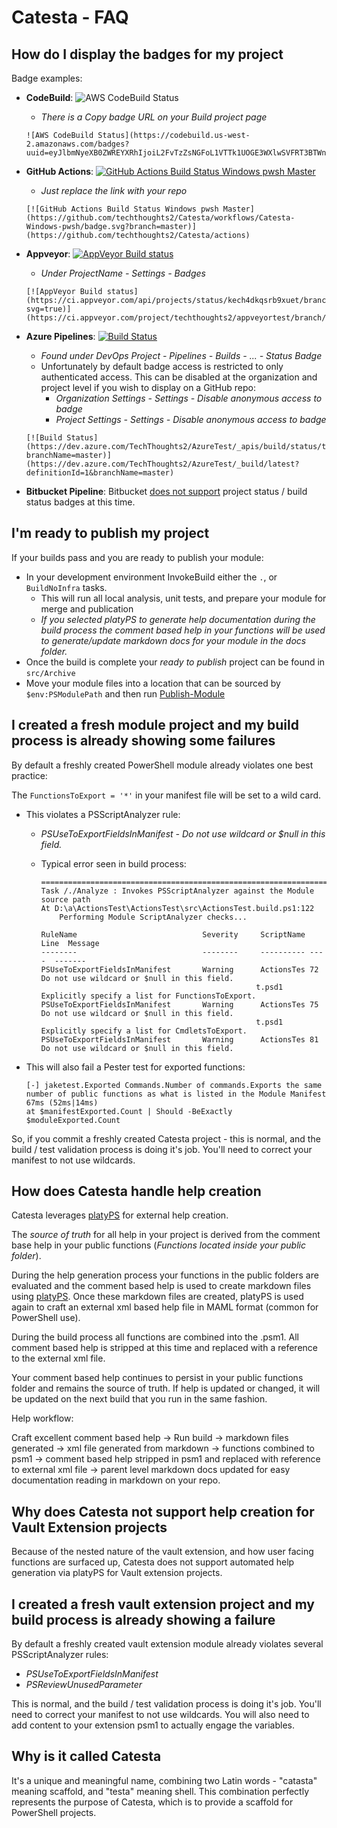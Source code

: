 # Catesta - FAQ

## How do I display the badges for my project

Badge examples:

- **CodeBuild**: ![AWS CodeBuild Status](https://codebuild.us-west-2.amazonaws.com/badges?uuid=eyJlbmNyeXB0ZWREYXRhIjoiL2FvTzZsNGFoL1VTTk1UOGE3WXlwSVFRT3BTWngzc1czdVZLTEpNYWJld2xSbS9Ea3R0b3ZETm96Zk5md2ZXMVUwNXZnSnlaRlpuWUJldzdGMENpemRjPSIsIml2UGFyYW1ldGVyU3BlYyI6Ikl3T3VwdU43UUxya0J1SVciLCJtYXRlcmlhbFNldFNlcmlhbCI6MX0%3D&branch=master)
    - *There is a Copy badge URL on your Build project page*

    ```plain
    ![AWS CodeBuild Status](https://codebuild.us-west-2.amazonaws.com/badges?uuid=eyJlbmNyeXB0ZWREYXRhIjoiL2FvTzZsNGFoL1VTTk1UOGE3WXlwSVFRT3BTWngzc1czdVZLTEpNYWJld2xSbS9Ea3R0b3ZETm96Zk5md2ZXMVUwNXZnSnlaRlpuWUJldzdGMENpemRjPSIsIml2UGFyYW1ldGVyU3BlYyI6Ikl3T3VwdU43UUxya0J1SVciLCJtYXRlcmlhbFNldFNlcmlhbCI6MX0%3D&branch=master)
    ```

- **GitHub Actions**: [![GitHub Actions Build Status Windows pwsh Master](https://github.com/techthoughts2/Catesta/workflows/Catesta-Windows-pwsh/badge.svg?branch=master)](https://github.com/techthoughts2/Catesta/actions)
    - *Just replace the link with your repo*

    ```plain
    [![GitHub Actions Build Status Windows pwsh Master](https://github.com/techthoughts2/Catesta/workflows/Catesta-Windows-pwsh/badge.svg?branch=master)](https://github.com/techthoughts2/Catesta/actions)
    ```

- **Appveyor**: [![AppVeyor Build status](https://ci.appveyor.com/api/projects/status/kech4dkqsrb9xuet/branch/master?svg=true)](https://ci.appveyor.com/project/techthoughts2/appveyortest/branch/master)
    - *Under ProjectName - Settings - Badges*

    ```plain
    [![AppVeyor Build status](https://ci.appveyor.com/api/projects/status/kech4dkqsrb9xuet/branch/master?svg=true)](https://ci.appveyor.com/project/techthoughts2/appveyortest/branch/master)
    ```

- **Azure Pipelines**: [![Build Status](https://dev.azure.com/TechThoughts2/AzureTest/_apis/build/status/techthoughts2.AzureTest?branchName=master)](https://dev.azure.com/TechThoughts2/AzureTest/_build/latest?definitionId=1&branchName=master)
    - *Found under DevOps Project - Pipelines - Builds - ... - Status Badge*
    - Unfortunately by default badge access is restricted to only authenticated access. This can be disabled at the organization and project level if you wish to display on a GitHub repo:
        - *Organization Settings - Settings - Disable anonymous access to badge*
        - *Project Settings - Settings - Disable anonymous access to badge*

    ```plain
    [![Build Status](https://dev.azure.com/TechThoughts2/AzureTest/_apis/build/status/techthoughts2.AzureTest?branchName=master)](https://dev.azure.com/TechThoughts2/AzureTest/_build/latest?definitionId=1&branchName=master)
    ```

- **Bitbucket Pipeline**: Bitbucket [does not support](https://jira.atlassian.com/browse/BCLOUD-12797) project status / build status badges at this time.

## I'm ready to publish my project

If your builds pass and you are ready to publish your module:

- In your development environment InvokeBuild either the `.`, or `BuildNoInfra` tasks.
    - This will run all local analysis, unit tests, and prepare your module for merge and publication
    - *If you selected platyPS to generate help documentation during the build process the comment based help in your functions will be used to generate/update markdown docs for your module in the docs folder.*
- Once the build is complete your *ready to publish* project can be found in `src/Archive`
- Move your module files into a location that can be sourced by `$env:PSModulePath` and then run [Publish-Module](https://learn.microsoft.com/powershell/module/powershellget/publish-module)

## I created a fresh module project and my build process is already showing some  failures

By default a freshly created PowerShell module already violates one best practice:

The ```FunctionsToExport = '*'``` in your manifest file will be set to a wild card.

- This violates a PSScriptAnalyzer rule:

    - *PSUseToExportFieldsInManifest - Do not use wildcard or $null in this field.*
    - Typical error seen in build process:

        ```plain
        ===============================================================================
        Task /./Analyze : Invokes PSScriptAnalyzer against the Module source path
        At D:\a\ActionsTest\ActionsTest\src\ActionsTest.build.ps1:122
            Performing Module ScriptAnalyzer checks...

        RuleName                            Severity     ScriptName Line  Message
        --------                            --------     ---------- ----  -------
        PSUseToExportFieldsInManifest       Warning      ActionsTes 72    Do not use wildcard or $null in this field.
                                                        t.psd1           Explicitly specify a list for FunctionsToExport.
        PSUseToExportFieldsInManifest       Warning      ActionsTes 75    Do not use wildcard or $null in this field.
                                                        t.psd1           Explicitly specify a list for CmdletsToExport.
        PSUseToExportFieldsInManifest       Warning      ActionsTes 81    Do not use wildcard or $null in this field.
        ```

- This will also fail a Pester test for exported functions:

    ```plain
    [-] jaketest.Exported Commands.Number of commands.Exports the same number of public functions as what is listed in the Module Manifest 67ms (52ms|14ms)
    at $manifestExported.Count | Should -BeExactly $moduleExported.Count
    ```

So, if you commit a freshly created Catesta project - this is normal, and the build / test validation process is doing it's job. You'll need to correct your manifest to not use wildcards.

## How does Catesta handle help creation

Catesta leverages [platyPS](https://github.com/PowerShell/platyPS) for external help creation.

The *source of truth* for all help in your project is derived from the comment base help in your public functions (*Functions located inside your public folder*).

During the help generation process your functions in the public folders are evaluated and the comment based help is used to create markdown files using [platyPS](https://github.com/PowerShell/platyPS). Once these markdown files are created, platyPS is used again to craft an external xml based help file in MAML format (common for PowerShell use).

During the build process all functions are combined into the .psm1. All comment based help is stripped at this time and replaced with a reference to the external xml file.

Your comment based help continues to persist in your public functions folder and remains the source of truth. If help is updated or changed, it will be updated on the next build that you run in the same fashion.

Help workflow:

Craft excellent comment based help -> Run build -> markdown files generated -> xml file generated from markdown -> functions combined to psm1 -> comment based help stripped in psm1 and replaced with reference to external xml file -> parent level markdown docs updated for easy documentation reading in markdown on your repo.

## Why does Catesta not support help creation for Vault Extension projects

Because of the nested nature of the vault extension, and how user facing functions are surfaced up, Catesta does not support automated help generation via platyPS for Vault extension projects.

## I created a fresh vault extension project and my build process is already showing a failure

By default a freshly created vault extension module already violates several PSScriptAnalyzer rules:

- *PSUseToExportFieldsInManifest*
- *PSReviewUnusedParameter*

This is normal, and the build / test validation process is doing it's job. You'll need to correct your manifest to not use wildcards. You will also need to add content to your extension psm1 to actually engage the variables.

## Why is it called Catesta

It's a unique and meaningful name, combining two Latin words - "catasta" meaning scaffold, and "testa" meaning shell. This combination perfectly represents the purpose of Catesta, which is to provide a scaffold for PowerShell projects.
